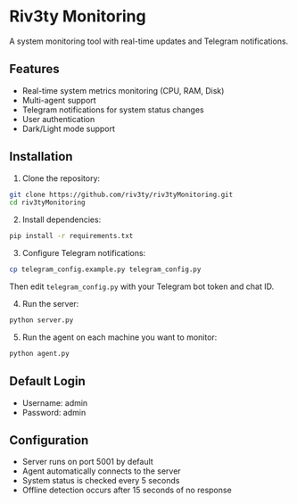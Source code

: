 # Riv3ty Monitoring

A system monitoring tool with real-time updates and Telegram notifications.

## Features
- Real-time system metrics monitoring (CPU, RAM, Disk)
- Multi-agent support
- Telegram notifications for system status changes
- User authentication
- Dark/Light mode support

## Installation

1. Clone the repository:
```bash
git clone https://github.com/riv3ty/riv3tyMonitoring.git
cd riv3tyMonitoring
```

2. Install dependencies:
```bash
pip install -r requirements.txt
```

3. Configure Telegram notifications:
```bash
cp telegram_config.example.py telegram_config.py
```
Then edit `telegram_config.py` with your Telegram bot token and chat ID.

4. Run the server:
```bash
python server.py
```

5. Run the agent on each machine you want to monitor:
```bash
python agent.py
```

## Default Login
- Username: admin
- Password: admin

## Configuration
- Server runs on port 5001 by default
- Agent automatically connects to the server
- System status is checked every 5 seconds
- Offline detection occurs after 15 seconds of no response
